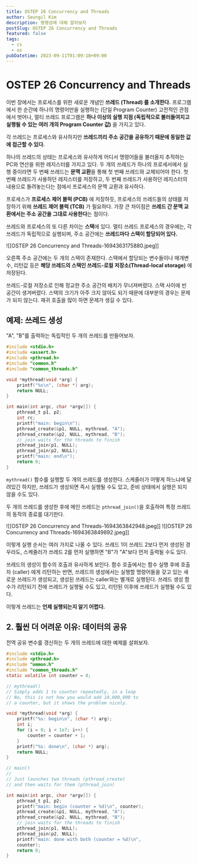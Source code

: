 ```yaml
---
title: OSTEP 26 Concurrency and Threads
author: Seungil Kim
description: 병행성에 대해 알아보자
postSlug: OSTEP 26 Concurrency and Threads
featured: false
tags:
  - cs
  - os
pubDatetime: 2023-09-11T01:09:18+09:00
---
```

# OSTEP 26 Concurrency and Threads

이번 장에서는 프로세스를 위한 새로운 개념인 **쓰레드 (Thread) 를 소개한다.**
프로그램에서 한 순간에 하나의 명령어만을 실행하는 (단일 Program Counter) 고전적인 관점에서 벗어나, 멀티 쓰레드 프로그램은 **하나 이상의 실행 지점 (독립적으로 불러들여지고 실행될 수 있는 여러 개의 Program Counter 값)** 을 가지고 있다.

각 쓰레드는 프로세스와 유사하지만 **쓰레드끼리 주소 공간을 공유하기 때문에 동일한 값에 접근할 수 있다.**

하나의 쓰레드의 상태는 프로세스와 유사하게 어디서 명령어들을 불러올지 추적하는 PC와 연산을 위한 레지스터를 가지고 있다. 두 개의 쓰레드가 하나의 프로세서에서 실행 중이라면 두 번째 쓰레드는 **문맥 교환**을 통해 첫 번째 쓰레드와 교체되어야 한다. 첫 번째 쓰레드가 사용하던 레지스터를 저장하고, 두 번째 쓰레드가 사용하던 레지스터의 내용으로 돌려놓는다는 점에서 프로세스의 문맥 교환과 유사하다.

프로세스가 **프로세스 제어 블럭 (PCB)** 에 저장하듯, 프로세스의 쓰레드들의 상태를 저장하기 위해 **쓰레드 제어 블럭 (TCB)** 가 필요하다. 가장 큰 차이점은 **쓰레드 간 문맥 교환에서는 주소 공간을 그대로 사용한다**는 점이다.

쓰레드와 프로세스의 또 다른 차이는 **스택**에 있다. 멀티 쓰레드 프로세스의 경우에는, 각 쓰레드가 독립적으로 실행되며, 주소 공간에는 **쓰레드마다 스택이 할당되어 있다.**

![[OSTEP 26 Concurrency and Threads-1694363175880.jpeg]]

오른쪽 주소 공간에는 두 개의 스택이 존재한다. 스택에서 할당되는 변수들이나 매개변수, 리턴값 등은 **해당 쓰레드의 스택인 쓰레드-로컬 저장소(Thread-local storage)** 에 저장된다. 

쓰레드-로컬 저장소로 인해 정교한 주소 공간의 배치가 무너져버렸다. 스택 사이에 빈 공간이 생겨버렸다. 스택의 크기가 아주 크지 않아도 되기 때문에 대부분의 경우는 문제가 되지 않는다. 재귀 호출을 많이 하면 문제가 생길 수 있다.

## 예제: 쓰레드 생성

"A", "B"를 출력하는 독립적인 두 개의 쓰레드를 만들어보자.

```c
#include <stdio.h>
#include <assert.h>
#include <pthread.h>
#include "common.h"
#include "common_threads.h"

void *mythread(void *arg) {
	printf("%s\n", (char *) arg);
	return NULL;
}

int main(int argc, char *argv[]) {
	pthread_t p1, p2;
	int rc;
	printf("main: begin\n");
	pthread_create(&p1, NULL, mythread, "A");
	pthread_create(&p2, NULL, mythread, "B");
	// join waits for the threads to finish
	pthread_join(p1, NULL);
	pthread_join(p2, NULL);
	printf("main: end\n");
	return 0;
}
```

`mythread()` 함수를 실행할 두 개의 쓰레드를 생성한다. 스케줄러가 어떻게 하느냐에 달려있긴 하지만, 쓰레드가 생성되면 즉시 실행될 수도 있고, 준비 상태에서 실행은 되지 않을 수도 있다.

두 개의 쓰레드를 생성한 후에 메인 쓰레드는 `pthread_join()`을 호출하여 특정 쓰레드의 동작의 종료를 대기한다.

![[OSTEP 26 Concurrency and Threads-1694363842948.jpeg]]
![[OSTEP 26 Concurrency and Threads-1694363849892.jpeg]]

이렇게 실행 순서는 여러 가지로 나올 수 있다. 쓰레드 1이 쓰레드 2보다 먼저 생성된 경우라도, 스케줄러가 쓰레드 2를 먼저 실행하면 "B"가 "A"보다 먼저 출력될 수도 있다.

쓰레드의 생성이 함수의 호출과 유사하게 보인다. 함수 호출에서는 함수 실행 후에 호출자 (caller) 에게 리턴하는 반면, 쓰레드의 생성에서는 실행할 명령어들을 갖고 있는 새로운 쓰레드가 생성되고, 생성된 쓰레드는 caller와는 별개로 실행된다. 쓰레드 생성 함수가 리턴되기 전에 쓰레드가 실행될 수도 있고, 리턴된 이후에 쓰레드가 실행될 수도 있다.

이렇게 쓰레드는 **언제 실행되는지 알기 어렵다.**

## 2. 훨씬 더 어려운 이유: 데이터의 공유

전역 공유 변수를 갱신하는 두 개의 쓰레드에 대한 예제를 살펴보자.

```c
#include <stdio.h>
#include <pthread.h>
#include "ommon.h"
#include "common_threads.h"
static volatile int counter = 0;

// mythread()
// Simply adds 1 to counter repeatedly, in a loop
// No, this is not how you would add 10,000,000 to
// a counter, but it shows the problem nicely.

void *mythread(void *arg) {
	printf("%s: begin\n", (char *) arg);
	int i;
	for (i = 0; i < 1e7; i++) {
		counter = counter + 1;
	}
	printf("%s: done\n", (char *) arg);
	return NULL;
}

// main()
//
// Just launches two threads (pthread_create)
// and then waits for them (pthread_join)

int main(int argc, char *argv[]) {
	pthread_t p1, p2;
	printf("main: begin (counter = %d)\n", counter);
	pthread_create(&p1, NULL, mythread, "A");
	pthread_create(&p2, NULL, mythread, "B");
	// join waits for the threads to finish
	pthread_join(p1, NULL);
	pthread_join(p2, NULL);
	printf("main: done with both (counter = %d)\n",
	counter);
	return 0;
}
```
